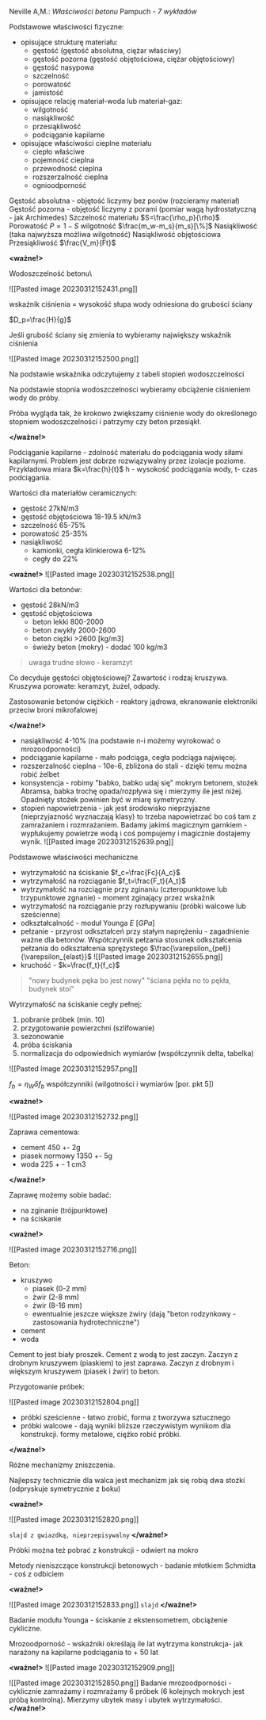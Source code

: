 Neville A,M.: *Właściwości betonu*
Pampuch - *7 wykładów*

Podstawowe właściwości fizyczne:

- opisujące strukturę materiału:
	- gęstość (gęstość absolutna, ciężar właściwy)
	- gęstość pozorna (gęstość objętościowa, ciężar objętościowy)
	- gęstość nasypowa 
	- szczelność
	- porowatość
	- jamistość
- opisujące relację materiał-woda lub materiał-gaz:
	- wilgotność
	- nasiąkliwość
	- przesiąkliwość
	- podciąganie kapilarne
- opisujące właściwości cieplne materiału
	- ciepło właściwe
	- pojemność cieplna
	- przewodność cieplna
	- rozszerzalność cieplna
	- ognioodporność

Gęstość absolutna - objętość liczymy bez porów (rozcieramy materiał)
Gęstość pozorna - objętość liczymy z porami (pomiar wagą hydrostatyczną - jak Archimedes)
Szczelność materiału $S=\frac{\rho_p}{\rho}$
Porowatość $P=1-S$
wilgotność $\frac{m_w-m_s}{m_s}[\%]$ 
Nasiąkliwość (taka najwyższa możliwa wilgotność)
Nasiąkliwość objętościowa 
Przesiąkliwość $\frac{V_m}{Ft}$

**<ważne!>**

Wodoszczelność betonu\

![[Pasted image 20230312152431.png]]

wskaźnik ciśnienia = wysokość słupa wody odniesiona do grubości ściany

$D_p=\frac{H}{g}$

Jeśli grubość ściany się zmienia to wybieramy największy wskaźnik ciśnienia

![[Pasted image 20230312152500.png]]

Na podstawie wskaźnika odczytujemy z tabeli stopień wodoszczelności

Na podstawie stopnia wodoszczelności wybieramy obciążenie ciśnieniem wody do próby.

Próba wygląda tak, że krokowo zwiększamy ciśnienie wody do określonego stopniem wodoszczelności i patrzymy czy beton przesiąkł. 

**</ważne!>**

Podciąganie kapilarne - zdolność materiału do podciągania wody siłami kapilarnymi. Problem jest dobrze rozwiązywalny przez izolacje poziome. Przykładowa miara $k=\frac{h}{t}$ h - wysokość podciągania wody, t- czas podciągania.

Wartości dla materiałów ceramicznych:

- gęstość 27kN/m3
- gęstość objętościowa 18-19.5 kN/m3
- szczelność 65-75%
- porowatość 25-35%
- nasiąkliwość 
	- kamionki, cegła klinkierowa 6-12%
	- cegły do 22%

**<ważne!>**
![[Pasted image 20230312152538.png]]

Wartości dla betonów:

- gęstość 28kN/m3
- gęstość objętościowa
	- beton lekki 800-2000
	- beton zwykły 2000-2600
	- beton ciężki >2600 \[kg/m3\]
	- świeży beton (mokry) - dodać 100 kg/m3

> uwaga trudne słowo - keramzyt

Co decyduje gęstości objętościowej? Zawartość i rodzaj kruszywa. Kruszywa porowate: keramzyt, żużel, odpady.

Zastosowanie betonów ciężkich - reaktory jądrowa, ekranowanie elektroniki przeciw broni mikrofalowej

**</ważne!>**

- nasiąkliwość 4-10% (na podstawie n-i możemy wyrokować o mrozoodporności)
- podciąganie kapilarne - mało podciąga, cegła podciąga najwięcej. 
- rozszerzalność cieplna - 10e-6, zbliżona do stali - dzięki temu można robić żelbet
- konsystencja - robimy "babko, babko udaj się" mokrym betonem, stożek Abramsa, babka trochę opada/rozpływa się i mierzymy ile jest niżej. Opadnięty stożek powinien być w miarę symetryczny.  
- stopień napowietrzenia - jak jest środowisko nieprzyjazne (nieprzyjazność wyznaczają klasy) to trzeba napowietrzać bo coś tam z zamrażaniem i rozmrażaniem. Badamy jakimś magicznym garnkiem - wypłukujemy powietrze wodą i coś pompujemy i magicznie dostajemy wynik.
![[Pasted image 20230312152639.png]]

Podstawowe właściwości mechaniczne

- wytrzymałość na ściskanie $f_c=\frac{Fc}{A_c}$
- wytrzymałość na rozciąganie $f_t=\frac{F_t}{A_t}$
- wytrzymałość na rozciągnie przy zginaniu (czteropunktowe lub trzypunktowe zgnanie) - moment zginający przez wskaźnik
- wytrzymałość na rozciąganie przy rozłupywaniu (próbki walcowe lub sześcienne)
- odkształcalność - moduł Younga $E\ [GPa]$
- pełzanie - przyrost odkształceń przy stałym naprężeniu - zagadnienie ważne dla betonów. Współczynnik pełzania stosunek odkształcenia pełzania do odkształcenia sprężystego $\frac{\varepsilon_{peł}}{\varepsilon_{elast}}$ 
![[Pasted image 20230312152655.png]]
- kruchość - $k=\frac{f_t}{f_c}$ 

> "nowy budynek pęka bo jest nowy"
> "ściana pękła no to pękła, budynek stoi"

Wytrzymałość na ściskanie cegły pełnej:

1. pobranie próbek (min. 10)
2. przygotowanie powierzchni (szlifowanie)
3. sezonowanie
4. próba ściskania
5. normalizacja do odpowiednich wymiarów (współczynnik delta, tabelka)

![[Pasted image 20230312152957.png]]

$f_b=\eta_{W} \delta f_b$
współczynniki (wilgotności i wymiarów \[por. pkt 5\])

**<ważne!>**

![[Pasted image 20230312152732.png]]

Zaprawa cementowa:

- cement 450 +- 2g
- piasek normowy 1350 +- 5g
- woda 225 + - 1 cm3

**</ważne!>**

Zaprawę możemy sobie badać:

- na zginanie (trójpunktowe)
- na ściskanie 

**<ważne!>**

![[Pasted image 20230312152716.png]]

Beton:

- kruszywo
	- piasek (0-2 mm)
	- żwir (2-8 mm)
	- żwir (8-16 mm)
	- ewentualnie jeszcze większe żwiry (dają "beton rodzynkowy - zastosowania hydrotechniczne")
- cement
- woda

Cement to jest biały proszek. Cement z wodą to jest zaczyn. Zaczyn z drobnym kruszywem (piaskiem) to jest zaprawa. Zaczyn z drobnym i większym kruszywem (piasek i żwir) to beton.

Przygotowanie próbek:

![[Pasted image 20230312152804.png]]

- próbki sześcienne - łatwo zrobić, forma z tworzywa sztucznego
- próbki walcowe - dają wyniki bliższe rzeczywistym wynikom dla konstrukcji. formy metalowe, ciężko robić próbki.

**</ważne!>**


Różne mechanizmy zniszczenia. 

Najlepszy technicznie dla walca jest mechanizm jak się robią dwa stożki (odpryskuje symetrycznie z boku)


**<ważne!>**

![[Pasted image 20230312152820.png]]

`slajd z gwiazdką, nieprzepisywalny`
**</ważne!>**

Próbki można też pobrać z konstrukcji - odwiert na mokro

Metody nieniszczące konstrukcji betonowych - badanie młotkiem Schmidta - coś z odbiciem

**<ważne!>**

![[Pasted image 20230312152833.png]]
`slajd`
**</ważne!>**

Badanie modułu Younga - ściskanie z ekstensometrem, obciążenie cykliczne.

Mrozoodporność - wskaźniki określają ile lat wytrzyma konstrukcja- jak narażony na kapilarne podciągania to + 50 lat

**<ważne!>**
![[Pasted image 20230312152909.png]]

![[Pasted image 20230312152850.png]]
Badanie mrozoodporności - cyklicznie zamrażamy i rozmrażamy 6 próbek (6 kolejnych mokrych jest próbą kontrolną). Mierzymy ubytek masy i ubytek wytrzymałości. 
**</ważne!>**
